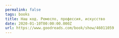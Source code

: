 ```yaml
---
permalink: false
tags: books
title: Наш код. Ремесло, профессия, искусство
date: 2020-01-10T00:00:00.000Z
url: https://www.goodreads.com/book/show/46011059
---
```

